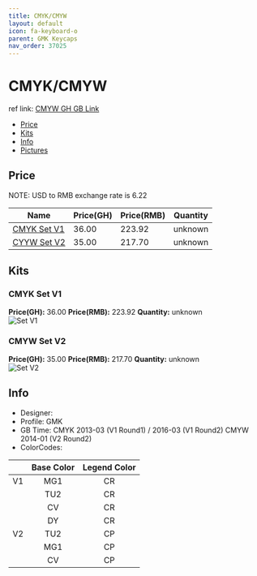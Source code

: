 ```yaml
---
title: CMYK/CMYW 
layout: default
icon: fa-keyboard-o
parent: GMK Keycaps
nav_order: 37025
---
```


# CMYK/CMYW

ref link: [CMYW GH GB Link](https://geekhack.org/index.php?topic=54039.0)

* [Price](#price)
* [Kits](#kits)
* [Info](#info)
* [Pictures](#pictures)


## Price  
NOTE: USD to RMB exchange rate is 6.22

| Name          | Price(GH)    |  Price(RMB) | Quantity |
| ------------- | ------------ |  ---------- | -------- |
|[CMYK Set V1](#set-v1)|36.00|223.92|unknown|
|[CYYW Set V2](#set-v2)|35.00|217.70|unknown|


## Kits
### CMYK Set V1
**Price(GH):** 36.00    **Price(RMB):** 223.92    **Quantity:** unknown  
<img src="{{ 'assets/images/gmk-keycaps/cmyw/kits_pics/set-v1.png' | relative_url }}" alt="Set V1" class="image featured">

### CMYW Set V2
**Price(GH):** 35.00    **Price(RMB):** 217.70    **Quantity:** unknown  
<img src="{{ 'assets/images/gmk-keycaps/cmyw/kits_pics/set-v2.jpg' | relative_url }}" alt="Set V2" class="image featured">


## Info
* Designer: 
* Profile: GMK 
* GB Time: CMYK 2013-03 (V1 Round1) / 2016-03 (V1 Round2)
           CMYW 2014-01 (V2 Round2)
* ColorCodes: 

||Base Color      | Legend Color
| :-------------: | :-------------: | :------------:
|V1|MG1|CR
||TU2|CR
||CV|CR
||DY|CR
|V2|TU2|CP
||MG1|CP
||CV|CP

